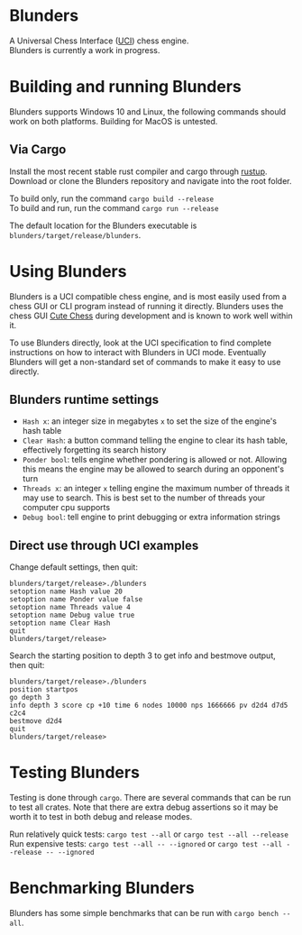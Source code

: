 # Blunders

A Universal Chess Interface ([UCI](https://www.shredderchess.com/chess-features/uci-universal-chess-interface.html)) chess engine.  
Blunders is currently a work in progress.

# Building and running Blunders

Blunders supports Windows 10 and Linux, the following commands should work on both platforms. Building for MacOS is untested.

## Via Cargo

Install the most recent stable rust compiler and cargo through [rustup](https://rustup.rs/).
Download or clone the Blunders repository and navigate into the root folder.

To build only, run the command `cargo build --release`  
To build and run, run the command `cargo run --release`

The default location for the Blunders executable is `blunders/target/release/blunders`.

# Using Blunders

Blunders is a UCI compatible chess engine, and is most easily used from a chess GUI or CLI program instead of running it directly.
Blunders uses the chess GUI [Cute Chess](https://github.com/cutechess/cutechess) during development and is known to work well within it.

To use Blunders directly, look at the UCI specification to find complete instructions on how to interact with Blunders in UCI mode.
Eventually Blunders will get a non-standard set of commands to make it easy to use directly.

## Blunders runtime settings

* `Hash x`: an integer size in megabytes `x` to set the size of the engine's hash table
* `Clear Hash`: a button command telling the engine to clear its hash table, effectively forgetting its search history
* `Ponder bool`: tells engine whether pondering is allowed or not. Allowing this means the engine may be allowed to search during an opponent's turn
* `Threads x`: an integer `x` telling engine the maximum number of threads it may use to search. This is best set to the number of threads your computer cpu supports
* `Debug bool`: tell engine to print debugging or extra information strings


## Direct use through UCI examples

Change default settings, then quit:
```shell
blunders/target/release>./blunders
setoption name Hash value 20
setoption name Ponder value false
setoption name Threads value 4
setoption name Debug value true
setoption name Clear Hash
quit
blunders/target/release>

```

Search the starting position to depth 3 to get info and bestmove output, then quit:
```shell
blunders/target/release>./blunders
position startpos
go depth 3
info depth 3 score cp +10 time 6 nodes 10000 nps 1666666 pv d2d4 d7d5 c2c4
bestmove d2d4
quit
blunders/target/release>

```

# Testing Blunders

Testing is done through `cargo`. There are several commands that can be run to test all crates. Note that there are extra debug assertions so it may be worth it to test in both debug and release modes.

Run relatively quick tests: `cargo test --all` or `cargo test --all --release`  
Run expensive tests: `cargo test --all -- --ignored` or `cargo test --all --release -- --ignored`

# Benchmarking Blunders

Blunders has some simple benchmarks that can be run with `cargo bench --all`.
